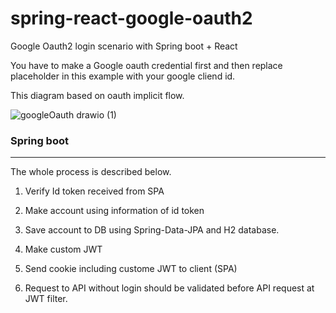 # spring-react-google-oauth2

Google Oauth2 login scenario with Spring boot + React

You have to make a Google oauth credential first and then replace placeholder in this example with your google cliend id.

This diagram based on oauth implicit flow.

![googleOauth drawio (1)](https://user-images.githubusercontent.com/55564829/170871906-d3beb965-bd0b-49cc-a1ad-4ce1e0a1ef29.png)




### Spring boot

***

The whole process is described below.

1. Verify Id token received from SPA

2. Make account using information of id token

3. Save account to DB using Spring-Data-JPA and H2 database.

4. Make custom JWT

5. Send cookie including custome JWT to client (SPA)

6. Request to API without login should be validated before API request at JWT filter.


